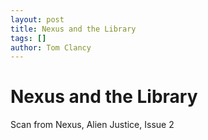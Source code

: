 ```yaml
---
layout: post
title: Nexus and the Library
tags: []
author: Tom Clancy
---
```


# Nexus and the Library

Scan from Nexus, Alien Justice, Issue 2
